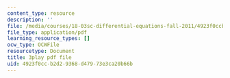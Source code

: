 ```yaml
---
content_type: resource
description: ''
file: /media/courses/18-03sc-differential-equations-fall-2011/4923f0ccb2d29368d47973e3ca20b66b_3ejfkMHr_DE.pdf
file_type: application/pdf
learning_resource_types: []
ocw_type: OCWFile
resourcetype: Document
title: 3play pdf file
uid: 4923f0cc-b2d2-9368-d479-73e3ca20b66b
---
```

